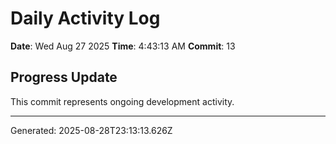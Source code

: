 # Daily Activity Log

**Date**: Wed Aug 27 2025
**Time**: 4:43:13 AM
**Commit**: 13

## Progress Update

This commit represents ongoing development activity.

---
Generated: 2025-08-28T23:13:13.626Z
